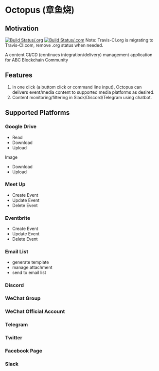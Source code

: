 # Octopus (章鱼烧)

## Motivation
[![Build Status/.org](https://travis-ci.org/abcfdn/Octopus.svg?branch=master)](https://travis-ci.org/abcfdn/Octopus)
[![Build Status/.com](https://travis-ci.com/abcfdn/Octopus.svg?branch=master)](https://travis-ci.com/abcfdn/Octopus)
Note: Travis-CI.org is migrating to Travis-CI.com, remove .org status when needed.

A content CI/CD (continues integration/delivery) management application for ABC Blockchain Community

## Features
1. In one click (a buttom click or command line input), Octopus can delivers event/media content to supported media platforms as desired.
2. Content monitoring/filtering in Slack/Discord/Telegram using chatbot.

## Supported Platforms

### Google Drive

- Read
- Download
- Upload

Image

- Download
- Upload

### Meet Up

- Create Event
- Update Event
- Delete Event

### Eventbrite

- Create Event
- Update Event
- Delete Event

### Email List

- generate template
- manage attachment
- send to email list

### Discord

### WeChat Group

### WeChat Official Account

### Telegram

### Twitter

### Facebook Page

### Slack
